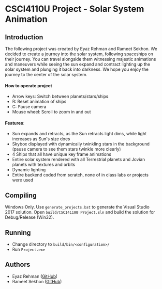 # CSCI4110U Project - Solar System Animation

## Introduction

The following project was created by Eyaz Rehman and Rameet Sekhon. We decided to create a journey into the solar system, following spaceships on their journey. You can travel alongside them witnessing majestic animations and maneuvers while seeing the sun expand and contract lighting up the solar system and plunging it back into darkness. We hope you enjoy the journey to the center of the solar system.

#### How to operate project
- Arrow keys: Switch between planets/stars/ships
- R: Reset animation of ships
- C: Pause camera
- Mouse wheel: Scroll to zoom in and out

#### Features:
- Sun expands and retracts, as the Sun retracts light dims, while light increases as Sun's size does
- Skybox displayed with dynamically twinkling stars in the background (pause camera to see them stars twinkle more clearly)
- 4 Ships that all have unique key frame animations
- Entire solar system rendered with all Terrestrial planets and Jovian planets with textures and orbits
- Dynamic lighting
- Entire backend coded from scratch, none of in class labs or projects were used

## Compiling
Windows Only. Use `generate_projects.bat` to generate the Visual Studio 2017 solution. Open `build/CSCI4110U Project.sln` and build the solution for Debug/Release (Win32).

## Running
- Change directory to `build/bin/<configuration>/`
- Run `Project.exe`

## Authors
- Eyaz Rehman ([GitHub](http://github.com/Imposter))
- Rameet Sekhon ([GitHub](http://github.com/rameetss))
